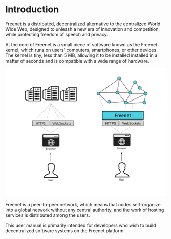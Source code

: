 # Introduction

Freenet is a distributed, decentralized alternative to the centralized World
Wide Web, designed to unleash a new era of innovation and competition, while
protecting freedom of speech and privacy. 

At the core of Freenet is a small piece of software known as the Freenet kernel,
which runs on users' computers, smartphones, or other devices. The kernel is
tiny, less than 5 MB, allowing it to be installed installed in a matter of
seconds and is compatible with a wide range of hardware.

![Freenet in Context](freenet_in_context.svg)

Freenet is a peer-to-peer network, which means that nodes self-organize into a
global network without any central authority, and the work of hosting services
is distributed among the users.

This user manual is primarily intended for developers who wish to build
decentralized software systems on the Freenet platform.
